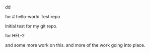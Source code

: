 dd


for # hello-world
Test repo

Initial test for my git repo.


for HEL-2


and some more work on this.
and more of the work going into place.
